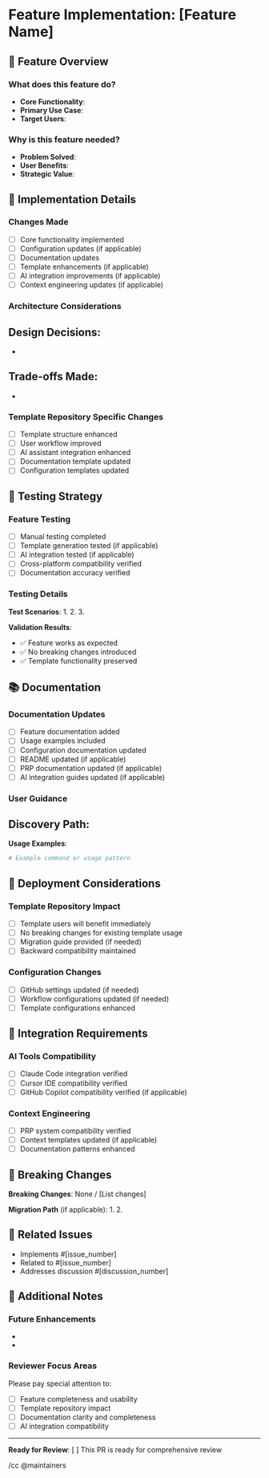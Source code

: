 # Feature Implementation: [Feature Name]

<!-- Thank you for contributing a new feature! This template helps ensure comprehensive feature implementation. -->

## 🎯 Feature Overview

### What does this feature do?

<!-- Provide a clear, detailed description of the feature and its purpose -->

- **Core Functionality**: 
- **Primary Use Case**: 
- **Target Users**: 

### Why is this feature needed?

<!-- Explain the business value, user need, or problem this addresses -->

- **Problem Solved**: 
- **User Benefits**: 
- **Strategic Value**: 

## 🔧 Implementation Details

### Changes Made

- [ ] Core functionality implemented
- [ ] Configuration updates (if applicable)
- [ ] Documentation updates
- [ ] Template enhancements (if applicable)
- [ ] AI integration improvements (if applicable)
- [ ] Context engineering updates (if applicable)

### Architecture Considerations

<!-- Describe any architectural decisions, design patterns, or trade-offs -->

**Design Decisions**:
- 
- 

**Trade-offs Made**:
- 
- 

### Template Repository Specific Changes

<!-- For template repository features, describe how this affects template users -->

- [ ] Template structure enhanced
- [ ] User workflow improved  
- [ ] AI assistant integration enhanced
- [ ] Documentation template updated
- [ ] Configuration templates updated

## 🧪 Testing Strategy

### Feature Testing

- [ ] Manual testing completed
- [ ] Template generation tested (if applicable)
- [ ] AI integration tested (if applicable)
- [ ] Cross-platform compatibility verified
- [ ] Documentation accuracy verified

### Testing Details

<!-- Describe your testing process and results -->

**Test Scenarios**:
1. 
2. 
3. 

**Validation Results**:
- ✅ Feature works as expected
- ✅ No breaking changes introduced
- ✅ Template functionality preserved

## 📚 Documentation

### Documentation Updates

- [ ] Feature documentation added
- [ ] Usage examples included
- [ ] Configuration documentation updated
- [ ] README updated (if applicable)
- [ ] PRP documentation updated (if applicable)
- [ ] AI integration guides updated (if applicable)

### User Guidance

<!-- How will users discover and use this feature? -->

**Discovery Path**:
- 

**Usage Examples**:
```bash
# Example command or usage pattern
```

## 🚀 Deployment Considerations

### Template Repository Impact

- [ ] Template users will benefit immediately
- [ ] No breaking changes for existing template usage
- [ ] Migration guide provided (if needed)
- [ ] Backward compatibility maintained

### Configuration Changes

- [ ] GitHub settings updated (if needed)
- [ ] Workflow configurations updated (if needed)
- [ ] Template configurations enhanced

## 🔄 Integration Requirements

### AI Tools Compatibility

- [ ] Claude Code integration verified
- [ ] Cursor IDE compatibility verified
- [ ] GitHub Copilot compatibility verified (if applicable)

### Context Engineering

- [ ] PRP system compatibility verified
- [ ] Context templates updated (if applicable)
- [ ] Documentation patterns enhanced

## 🐛 Breaking Changes

<!-- List any breaking changes and provide migration guidance -->

**Breaking Changes**: None / [List changes]

**Migration Path** (if applicable):
1. 
2. 

## 🔗 Related Issues

<!-- Link related issues, discussions, or PRs -->

- Implements #[issue_number]
- Related to #[issue_number]
- Addresses discussion #[discussion_number]

## 📝 Additional Notes

### Future Enhancements

<!-- Ideas for future improvements or extensions -->

- 
- 

### Reviewer Focus Areas

<!-- Guide reviewers on what to focus on -->

Please pay special attention to:
- [ ] Feature completeness and usability
- [ ] Template repository impact
- [ ] Documentation clarity and completeness
- [ ] AI integration compatibility

---

**Ready for Review**: [ ] This PR is ready for comprehensive review

/cc @maintainers